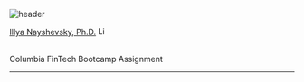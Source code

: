 ![header](https://capsule-render.vercel.app/api?type=waving&color=gradient&width=1000&height=200&section=header&text=PyViz&fontSize=30&fontColor=black)

<!--- the header is made with: https://github.com/kyechan99/capsule-render -->

[Illya Nayshevsky, Ph.D.](illya.n@me.com) [<img src="https://cdn2.auth0.com/docs/media/connections/linkedin.png" alt="LinkedIn -  Illya Nayshevsky" width=15/>](https://www.linkedin.com/in/illyanayshevskyy/)

<br>
Columbia FinTech Bootcamp Assignment

---
